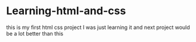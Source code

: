 # Learning-html-and-css
this is my first html css project I was just learning it and next project would be a lot better than this 
